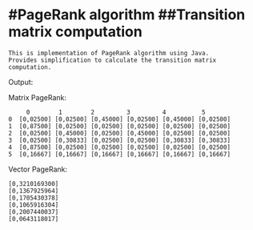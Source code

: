 #PageRank algorithm
##Transition matrix computation
================================
```
This is implementation of PageRank algorithm using Java.
Provides simplification to calculate the transition matrix computation.
```
Output:

Matrix PageRank: 

```
     0        1        2         3         4          5     
0  [0,02500] [0,02500] [0,45000] [0,02500] [0,45000] [0,02500] 
1  [0,87500] [0,02500] [0,02500] [0,02500] [0,02500] [0,02500] 
2  [0,02500] [0,45000] [0,02500] [0,45000] [0,02500] [0,02500] 
3  [0,02500] [0,30833] [0,02500] [0,02500] [0,30833] [0,30833] 
4  [0,87500] [0,02500] [0,02500] [0,02500] [0,02500] [0,02500] 
5  [0,16667] [0,16667] [0,16667] [0,16667] [0,16667] [0,16667] 
```

Vector PageRank: 

```
[0,3210169300] 
[0,1367925964] 
[0,1705430378] 
[0,1065916304] 
[0,2007440037] 
[0,0643118017] 
```
